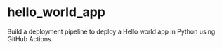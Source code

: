 # hello_world_app
Build a deployment pipeline to deploy a Hello world app in Python using GitHub Actions.
